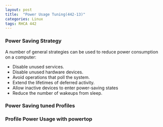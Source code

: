 ```yaml
---
layout: post
title:  "Power Usage Tuning(442-13)"
categories: Linux
tags: RHCA 442
---
```


### Power Saving Strategy

A number of general strategies can be used to reduce power consumption on a computer:
*    Disable unused services.
*    Disable unused hardware devices.
*    Avoid operations that poll the system.
*    Extend the lifetimes of deferred activity.
*    Allow inactive devices to enter power-saving states
*    Reduce the number of wakeups from sleep.

### Power Saving tuned Profiles




### Profile Power Usage with powertop

